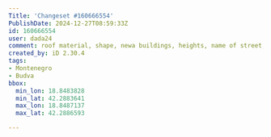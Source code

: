 ```yaml
---
Title: 'Changeset #160666554'
PublishDate: 2024-12-27T08:59:33Z
id: 160666554
user: dada24
comment: roof material, shape, newa buildings, heights, name of street, levels
created_by: iD 2.30.4
tags:
- Montenegro
- Budva
bbox:
  min_lon: 18.8483828
  min_lat: 42.2883641
  max_lon: 18.8487137
  max_lat: 42.2886593

---
```

